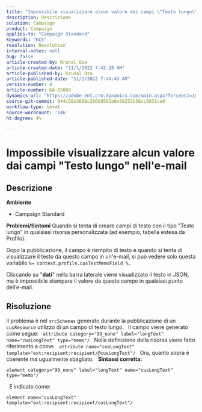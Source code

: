 ```yaml
---
title: "Impossibile visualizzare alcun valore dai campi \"Testo lungo\" nell'e-mail"
description: Descrizione
solution: Campaign
product: Campaign
applies-to: "Campaign Standard"
keywords: "KCS"
resolution: Resolution
internal-notes: null
bug: false
article-created-by: Krunal Oza
article-created-date: "11/1/2022 7:42:28 AM"
article-published-by: Krunal Oza
article-published-date: "11/1/2022 7:44:43 AM"
version-number: 4
article-number: KA-15089
dynamics-url: "https://adobe-ent.crm.dynamics.com/main.aspx?forceUCI=1&pagetype=entityrecord&etn=knowledgearticle&id=3e325aba-b859-ed11-9561-6045bd0067ea"
source-git-commit: 944c59a3608c206dd563a0c68252b56cc5831ce0
workflow-type: tm+mt
source-wordcount: '146'
ht-degree: 4%

---
```


# Impossibile visualizzare alcun valore dai campi &quot;Testo lungo&quot; nell&#39;e-mail

## Descrizione

<b>Ambiente</b>
- Campaign Standard



<b>Problemi/Sintomi</b>
Quando si tenta di creare campi di testo con il tipo &quot;Testo lungo&quot; in qualsiasi risorsa personalizzata (ad esempio, tabella estesa da Profilo).

Dopo la pubblicazione, il campo è riempito di testo e quando si tenta di visualizzare il testo da questo campo in un&#39;e-mail, si può vedere solo questa variabile `%= context.profile.cusTestMemoField %.`

Cliccando su &quot;<b>dati</b>&quot; nella barra laterale viene visualizzato il testo in JSON, ma è impossibile stampare il valore da questo campo in qualsiasi punto dell’e-mail.


## Risoluzione


Il problema è nel `srcSchemas` generato durante la pubblicazione di un `cusResource` utilizzo di un campo di testo lungo.
 
Il campo viene generato come segue:
 
`attribute category="99_none" label="longText" name="cusLongText" type="memo"/`
 
Nella definizione della risorsa viene fatto riferimento a come:
 
`attribute name="cusLongText" template="ext:recipient:recipient/@cusLongText"/`
 
Ora, quanto sopra è coerente ma ugualmente sbagliato.
 
<b>Sintassi corretta:</b>


```
element category="99_none" label="longText" name="cusLongText" type="memo"/
```


 
E indicato come:


```
element name="cusLongText" template="ext:recipient:recipient/cusLongText"/
```

